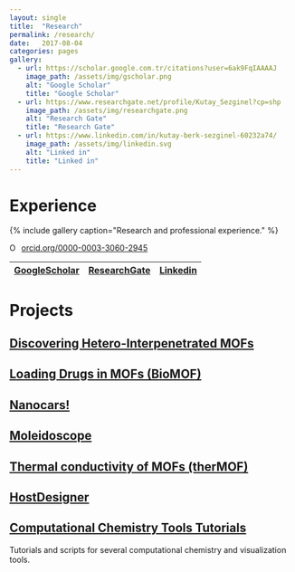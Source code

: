 ```yaml
---
layout: single
title:  "Research"
permalink: /research/
date:   2017-08-04
categories: pages
gallery:
  - url: https://scholar.google.com.tr/citations?user=6ak9FqIAAAAJ
    image_path: /assets/img/gscholar.png
    alt: "Google Scholar"
    title: "Google Scholar"
  - url: https://www.researchgate.net/profile/Kutay_Sezginel?cp=shp
    image_path: /assets/img/researchgate.png
    alt: "Research Gate"
    title: "Research Gate"
  - url: https://www.linkedin.com/in/kutay-berk-sezginel-60232a74/
    image_path: /assets/img/linkedin.svg
    alt: "Linked in"
    title: "Linked in"
---
```

# Experience

{% include gallery caption="Research and professional experience." %}

<a href="https://orcid.org/0000-0003-3060-2945" target="orcid.widget" rel="noopener noreferrer" style="vertical-align:top;"><img src="https://orcid.org/sites/default/files/images/orcid_16x16.png" style="width:1em;margin-right:.5em;" alt="ORCID iD icon">orcid.org/0000-0003-3060-2945</a>

|[GoogleScholar][GS]|[ResearchGate][RG]|[Linkedin][LI]|
|:-----------------:|:----------------:|:------------:|

[GS]: https://scholar.google.com.tr/citations?user=6ak9FqIAAAAJ
[RG]: https://www.researchgate.net/profile/Kutay_Sezginel?cp=shp
[LI]: https://www.linkedin.com/in/kutay-berk-sezginel-60232a74/


# Projects

## [Discovering Hetero-Interpenetrated MOFs](https://github.com/kbsezginel/IPMOF)

## [Loading Drugs in MOFs (BioMOF)](https://kbsezginel.github.io/biomof)

## [Nanocars!](https://kbsezginel.github.io/Nanocar)

## [Moleidoscope](https://github.com/kbsezginel/Moleidoscope)

## [Thermal conductivity of MOFs (therMOF)](https://kbsezginel.github.io/tee_mof)

## [HostDesigner](https://github.com/kbsezginel/HostDesigner)

## [Computational Chemistry Tools Tutorials](https://kbsezginel.github.io/chem-tools-tutorials/)
Tutorials and scripts for several computational chemistry and visualization tools.
